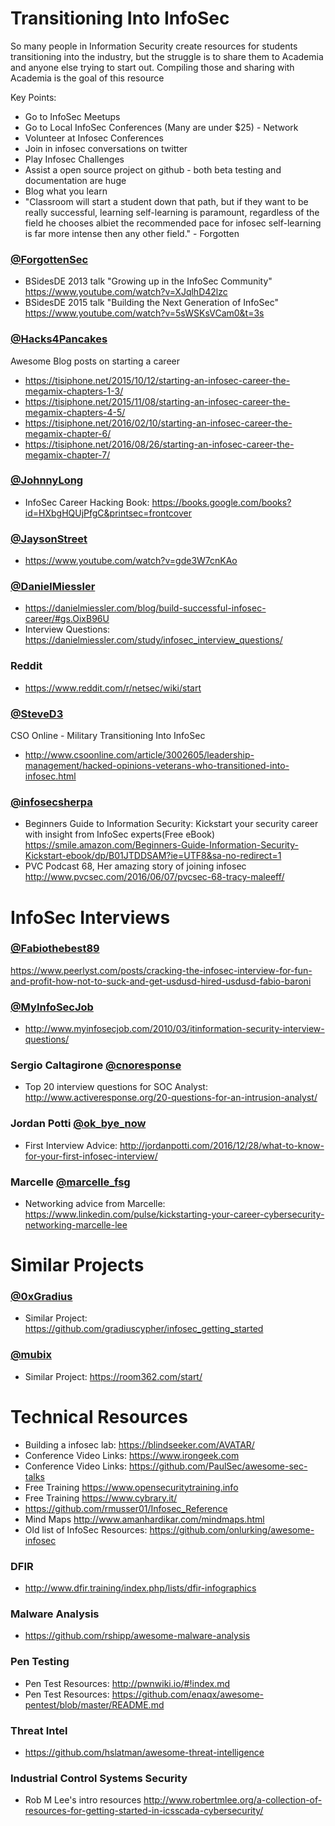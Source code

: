 # Transitioning Into InfoSec

So many people in Information Security create resources for students transitioning into the industry, but the struggle is to share them to Academia and anyone else trying to start out. Compiling those and sharing with Academia is the goal of this resource

Key Points:
* Go to InfoSec Meetups
* Go to Local InfoSec Conferences (Many are under $25) - Network
* Volunteer at Infosec Conferences 
* Join in infosec conversations on twitter
* Play Infosec Challenges
* Assist a open source project on github - both beta testing and documentation are huge
* Blog what you learn
* "Classroom will start a student down that path, but if they want to be really successful, learning self-learning is paramount, regardless of the field he chooses albiet the recommended pace for infosec self-learning is far more intense then any other field." - Forgotten

### [@ForgottenSec](https://www.twitter.com/ForgottenSec) 
* BSidesDE 2013 talk "Growing up in the InfoSec Community"
https://www.youtube.com/watch?v=XJqlhD42lzc
* BSidesDE 2015 talk "Building the Next Generation of InfoSec"
https://www.youtube.com/watch?v=5sWSKsVCam0&t=3s

### [@Hacks4Pancakes](https://www.twitter.com/Hacks4Pancakes) 
Awesome Blog posts on starting a career
* https://tisiphone.net/2015/10/12/starting-an-infosec-career-the-megamix-chapters-1-3/
* https://tisiphone.net/2015/11/08/starting-an-infosec-career-the-megamix-chapters-4-5/
* https://tisiphone.net/2016/02/10/starting-an-infosec-career-the-megamix-chapter-6/
* https://tisiphone.net/2016/08/26/starting-an-infosec-career-the-megamix-chapter-7/

### [@JohnnyLong](https://www.twitter.com/JohnnyLong)
* InfoSec Career Hacking Book: https://books.google.com/books?id=HXbgHQUjPfgC&printsec=frontcover

### [@JaysonStreet](https://www.twitter.com/JaysonSTreet) 
* https://www.youtube.com/watch?v=gde3W7cnKAo

### [@DanielMiessler](https://www.twitter.com/DanielMiessler) 
* https://danielmiessler.com/blog/build-successful-infosec-career/#gs.OixB96U
* Interview Questions: https://danielmiessler.com/study/infosec_interview_questions/

### Reddit 
* https://www.reddit.com/r/netsec/wiki/start

### [@SteveD3](https://www.twitter.com/SteveD3) 
CSO Online - Military Transitioning Into InfoSec
* http://www.csoonline.com/article/3002605/leadership-management/hacked-opinions-veterans-who-transitioned-into-infosec.html

### [@infosecsherpa](https://www.twitter.com/infosecsherpa)  
* Beginners Guide to Information Security: Kickstart your security career with insight from InfoSec experts(Free eBook)
https://smile.amazon.com/Beginners-Guide-Information-Security-Kickstart-ebook/dp/B01JTDDSAM?ie=UTF8&sa-no-redirect=1
* PVC Podcast 68, Her amazing story of joining infosec
http://www.pvcsec.com/2016/06/07/pvcsec-68-tracy-maleeff/

# InfoSec Interviews 

### [@Fabiothebest89](https://www.twitter.com/Fabiothebest89)
https://www.peerlyst.com/posts/cracking-the-infosec-interview-for-fun-and-profit-how-not-to-suck-and-get-usdusd-hired-usdusd-fabio-baroni

### [@MyInfoSecJob](https://www.twitter.com/MyInfoSecJob)
* http://www.myinfosecjob.com/2010/03/itinformation-security-interview-questions/

### Sergio Caltagirone [@cnoresponse](https://www.twitter.com/CNOResponse)
* Top 20 interview questions for SOC Analyst: http://www.activeresponse.org/20-questions-for-an-intrusion-analyst/

### Jordan Potti [@ok_bye_now](https://www.twitter.com/ok_bye_now)
* First Interview Advice: http://jordanpotti.com/2016/12/28/what-to-know-for-your-first-infosec-interview/

### Marcelle [@marcelle_fsg](https://www.twitter.com/marcelle_fsg)
* Networking advice from Marcelle: https://www.linkedin.com/pulse/kickstarting-your-career-cybersecurity-networking-marcelle-lee

# Similar Projects

### [@0xGradius](https://www.twitter.com/0xGradius)
* Similar Project: https://github.com/gradiuscypher/infosec_getting_started

### [@mubix](https://www.twitter.com/mubix)
* Similar Project: https://room362.com/start/

# Technical Resources
* Building a infosec lab: https://blindseeker.com/AVATAR/
* Conference Video Links: https://www.irongeek.com
* Conference Video Links: https://github.com/PaulSec/awesome-sec-talks
* Free Training https://www.opensecuritytraining.info
* Free Training https://www.cybrary.it/
* https://github.com/rmusser01/Infosec_Reference
* Mind Maps http://www.amanhardikar.com/mindmaps.html
* Old list of InfoSec Resources: https://github.com/onlurking/awesome-infosec

### DFIR
* http://www.dfir.training/index.php/lists/dfir-infographics

### Malware Analysis
* https://github.com/rshipp/awesome-malware-analysis

### Pen Testing
* Pen Test Resources: http://pwnwiki.io/#!index.md
* Pen Test Resources: https://github.com/enaqx/awesome-pentest/blob/master/README.md

### Threat Intel
* https://github.com/hslatman/awesome-threat-intelligence

### Industrial Control Systems Security
* Rob M Lee's intro resources http://www.robertmlee.org/a-collection-of-resources-for-getting-started-in-icsscada-cybersecurity/
